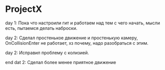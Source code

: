 # ProjectX
 
day 1: Пока что настроили гит и работаем над тем с чего начать, мысли есть, пытаемся делать наброски.

day 2: Сделал простенькое движение и простенькую камеру, OnCollisionEnter не работает, хз почему, надо разобраться с этим.

day 2: Исправил проблему с колизией.

end dat 2: Сделал более менее приятное движение

